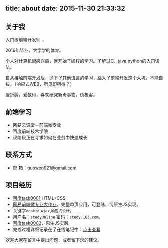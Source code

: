 title: about
date: 2015-11-30 21:33:32
---

## 关于我

入门级前端开发师...

2016年毕业，大学学的体育。

个人对计算机很感兴趣，就开始了编程的学习。了解过C、java python的入门语法。

自从接触前端开发后，抛下了其他语言的学习，跳入了前端开发这个大坑，不能自拔。（响应式WEB，所见即所得？）

爱折腾，爱数码，喜欢研究新奇事物，伪极客。



## 前端学习

- 网易云课堂－前端微专业
- 百度前端技术学院
- 现阶段正在寻求如何在业务中快速成长

## 联系方式

- 邮 箱：guowen921@gmail.com

## 项目经历

- [百度task0001](//guowenfh.github.io/IFE/task0001/index.html),HTML+CSS
- [网易前端微专业大作业](//guowenfh.github.io/DEMO/EDU/index.html)，完整单页应用，可登陆，纯原生JS实现。
 - 关键字`cookie`,`Ajax`,`响应式设计`。
 - 用户名：`studyOnline` 密码：`study.163.com`。
-  [百度task0002](//guowenfh.github.io/IFE/task0002/index.html)，原生JS实践
 - 完成过程详细记录在了在线笔记中：[点击查看](//guowenfh.github.io/tags/task0002/)





欢迎大家在留言中提出问题，或者留下您的建议。
